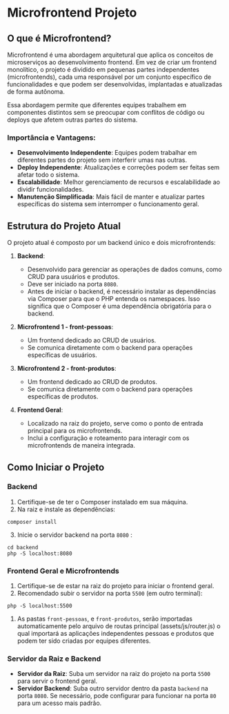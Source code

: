 
# Microfrontend Projeto

## O que é Microfrontend?

Microfrontend é uma abordagem arquitetural que aplica os conceitos de microserviços ao desenvolvimento frontend. Em vez de criar um frontend monolítico, o projeto é dividido em pequenas partes independentes (microfrontends), cada uma responsável por um conjunto específico de funcionalidades e que podem ser desenvolvidas, implantadas e atualizadas de forma autônoma.

Essa abordagem permite que diferentes equipes trabalhem em componentes distintos sem se preocupar com conflitos de código ou deploys que afetem outras partes do sistema.

### Importância e Vantagens:

-   **Desenvolvimento Independente**: Equipes podem trabalhar em diferentes partes do projeto sem interferir umas nas outras.
-   **Deploy Independente**: Atualizações e correções podem ser feitas sem afetar todo o sistema.
-   **Escalabilidade**: Melhor gerenciamento de recursos e escalabilidade ao dividir funcionalidades.
-   **Manutenção Simplificada**: Mais fácil de manter e atualizar partes específicas do sistema sem interromper o funcionamento geral.

## Estrutura do Projeto Atual

O projeto atual é composto por um backend único e dois microfrontends:

1.  **Backend**:
    
    -   Desenvolvido para gerenciar as operações de dados comuns, como CRUD para usuários e produtos.
    -   Deve ser iniciado na porta `8080`.
    -   Antes de iniciar o backend, é necessário instalar as dependências via Composer para que o PHP entenda os namespaces. Isso significa que o Composer é uma dependência obrigatória para o backend.
2.  **Microfrontend 1 - front-pessoas**:
    
    -   Um frontend dedicado ao CRUD de usuários.
    -   Se comunica diretamente com o backend para operações específicas de usuários.
3.  **Microfrontend 2 - front-produtos**:
    
    -   Um frontend dedicado ao CRUD de produtos.
    -   Se comunica diretamente com o backend para operações específicas de produtos.
4.  **Frontend Geral**:
    
    -   Localizado na raiz do projeto, serve como o ponto de entrada principal para os microfrontends.
    -   Inclui a configuração e roteamento para interagir com os microfrontends de maneira integrada.

## Como Iniciar o Projeto

### Backend

1.  Certifique-se de ter o Composer instalado em sua máquina.
2.  Na raiz e instale as dependências:

```
composer install
```
3. Inicie o servidor backend na porta `8080` :
```
cd backend 
php -S localhost:8080 
```
### Frontend Geral e Microfrontends

1.  Certifique-se de estar na raiz do projeto para iniciar o frontend geral.
2.  Recomendado subir o servidor na porta `5500` (em outro terminal):
```
php -S localhost:5500
```
1.  As  pastas `front-pessoas`, e  `front-produtos`, serão importadas automaticamente pelo arquivo de routas principal (assets/js/router.js) o qual importará as aplicações independentes pessoas e produtos que podem ter sido criadas por equipes diferentes.

### Servidor da Raiz e Backend

-   **Servidor da Raiz**: Suba um servidor na raiz do projeto na porta `5500` para servir o frontend geral.
-   **Servidor Backend**: Suba outro servidor dentro da pasta `backend` na porta `8080`. Se necessário, pode configurar para funcionar na porta `80` para um acesso mais padrão.